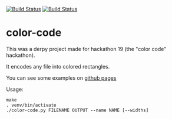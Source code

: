 [![Build Status](https://dev.azure.com/asottile/asottile/_apis/build/status/asottile.color-code?branchName=master)](https://dev.azure.com/asottile/asottile/_build/latest?definitionId=39&branchName=master)
[![Build Status](https://github.com/asottile/color-code/workflows/deploy/badge.svg)](https://github.com/asottile/color-code/actions)

color-code
==========

This was a derpy project made for hackathon 19 (the "color code" hackathon).

It encodes any file into colored rectangles.

You can see some examples on [github pages](https://asottile.github.io/color-code)

Usage:

```
make
. venv/bin/activate
./color-code.py FILENAME OUTPUT --name NAME [--widths]
```
